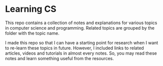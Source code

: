 # Learning CS

This repo contains a collection of notes and explanations for various topics in computer science and programming. Related topics are grouped by the folder with the topic name.

I made this repo so that I can have a starting point for research when I want to re-learn these topics in future. However, I included links to related articles, videos and tutorials in almost every notes. So, you may read these notes and learn something useful from the resources.
